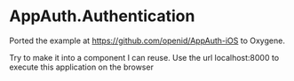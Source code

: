 # AppAuth.Authentication

Ported the example at https://github.com/openid/AppAuth-iOS to Oxygene.

Try to make it into a component I can reuse.
Use the url localhost:8000 to execute this application on the browser

